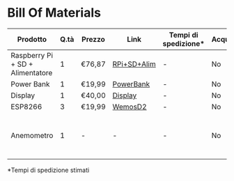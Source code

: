 # Bill Of Materials

Prodotto|Q.tà|Prezzo|Link|Tempi di spedizione*|Acquistato|Note
--------|----|------|----|--------------------|----------|----
Raspberry Pi + SD + Alimentatore|1|€76,87|[RPi+SD+Alim](https://www.amazon.it/RASPBERRY-PI-Model-Kit-GB/dp/B07TKB6PN4/ref=sr_1_6?__mk_it_IT=%C3%85M%C3%85%C5%BD%C3%95%C3%91&crid=GC3P8H9J9EFT&keywords=raspberry+pi+4+2gb&qid=1575906470&sprefix=raspberry+pi+4+2%2Caps%2C189&sr=8-6)|-|No
Power Bank|1|€19,99|[PowerBank](https://www.amazon.it/POWERADD-EnergyCell-Caricabatterie-Portatile-dispositivi/dp/B07K255XJS/ref=sr_1_20?__mk_it_IT=%C3%85M%C3%85%C5%BD%C3%95%C3%91&crid=1NUWQT5CPTZ01&keywords=powerbank+type-c&qid=1575985819&smid=A28QVT3E6UV0FU&sprefix=powerbank+type%2Caps%2C185&sr=8-20)|-|No
Display|1|€40,00|[Display](https://www.amazon.it/GeeekPi-Screen-Display-Monitor-Raspberry/dp/B01M9CLIP9/ref=sr_1_6?__mk_it_IT=%C3%85M%C3%85%C5%BD%C3%95%C3%91&keywords=display+raspberry+7+in&qid=1575906280&sr=8-6)|-|No
ESP8266|3|€19,99|[WemosD2](https://www.amazon.it/dp/B0754N794H/ref=twister_B07Z6L9GBD?_encoding=UTF8&psc=1)|-|No
Anemometro|1|-|-|-|No|Inutile se risolta questa [Issue](https://github.com/metis-vela-unipd/telemetry-esp-wind/issues/1)

*Tempi di spedizione stimati
